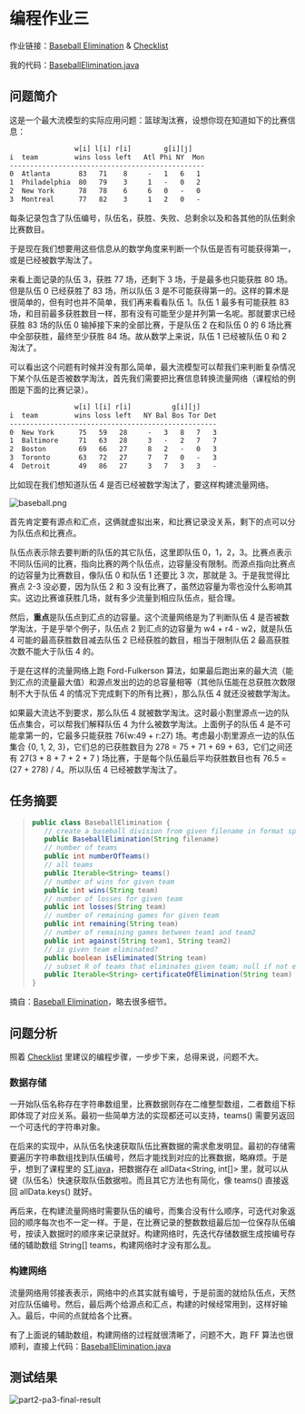 # 编程作业三

作业链接：[Baseball Elimination](http://coursera.cs.princeton.edu/algs4/assignments/baseball.html) & [Checklist](http://coursera.cs.princeton.edu/algs4/checklists/baseball.html)

我的代码：[BaseballElimination.java](https://github.com/mingyueanyao/algorithms-princeton-coursera/blob/master/Codes%20of%20Programming%20Assignments/part2/pa3-baseball/BaseballElimination.java)

## 问题简介

这是一个最大流模型的实际应用问题：篮球淘汰赛，设想你现在知道如下的比赛信息：

```txt
                w[i] l[i] r[i]        g[i][j]
i  team         wins loss left   Atl Phi NY  Mon
------------------------------------------------
0  Atlanta       83   71    8     -   1   6   1
1  Philadelphia  80   79    3     1   -   0   2
2  New York      78   78    6     6   0   -   0
3  Montreal      77   82    3     1   2   0   -
```

每条记录包含了队伍编号，队伍名，获胜、失败、总剩余以及和各其他的队伍剩余比赛数目。

于是现在我们想要用这些信息从的数学角度来判断一个队伍是否有可能获得第一，或是已经被数学淘汰了。

来看上面记录的队伍 3，获胜 77 场，还剩下 3 场，于是最多也只能获胜 80 场。但是队伍 0 已经获胜了 83 场，所以队伍 3 是不可能获得第一的。这样的算术是很简单的，但有时也并不简单，我们再来看看队伍 1。队伍 1 最多有可能获胜 83 场，和目前最多获胜数目一样，那有没有可能至少是并列第一名呢。那就要求已经获胜 83 场的队伍 0 输掉接下来的全部比赛，于是队伍 2 在和队伍 0 的 6 场比赛中全部获胜，最终至少获胜 84 场。故从数学上来说，队伍 1 已经被队伍 0 和 2 淘汰了。

可以看出这个问题有时候并没有那么简单，最大流模型可以帮我们来判断复杂情况下某个队伍是否被数学淘汰，首先我们需要把比赛信息转换流量网络（课程给的例图是下面的比赛记录）。

```txt
                w[i] l[i] r[i]          g[i][j]
i  team         wins loss left   NY Bal Bos Tor Det
---------------------------------------------------
0  New York      75   59   28     -   3   8   7   3
1  Baltimore     71   63   28     3   -   2   7   7
2  Boston        69   66   27     8   2   -   0   3
3  Toronto       63   72   27     7   7   0   -   3
4  Detroit       49   86   27     3   7   3   3   -
```

比如现在我们想知道队伍 4 是否已经被数学淘汰了，要这样构建流量网络。

![baseball.png](https://images2018.cnblogs.com/blog/886021/201807/886021-20180720095109362-1408769265.png)

首先肯定要有源点和汇点，这俩就虚拟出来，和比赛记录没关系，剩下的点可以分为队伍点和比赛点。

队伍点表示除去要判断的队伍的其它队伍，这里即队伍 0，1，2，3。比赛点表示不同队伍间的比赛，指向比赛的两个队伍点，边容量没有限制。而源点指向比赛点的边容量为比赛数目，像队伍 0 和队伍 1 还要比 3 次，那就是 3。于是我觉得比赛点 2-3 没必要，因为队伍 2 和 3 没有比赛了，虽然边容量为零也没什么影响其实。这边比赛谁获胜几场，就有多少流量到相应队伍点，挺合理。

然后，**重点**是队伍点到汇点的边容量。这个流量网络是为了判断队伍 4 是否被数学淘汰，于是乎举个例子，队伍点 2 到汇点的边容量为 w4 + r4 - w2，就是队伍 4 可能的最高获胜数目减去队伍 2 已经获胜的数目，相当于限制队伍 2 最高获胜次数不能大于队伍 4 的。

于是在这样的流量网络上跑 Ford-Fulkerson 算法，如果最后跑出来的最大流（能到汇点的流量最大值）和源点发出的边的总容量相等（其他队伍能在总获胜次数限制不大于队伍 4 的情况下完成剩下的所有比赛），那么队伍 4 就还没被数学淘汰。

如果最大流达不到要求，那么队伍 4 就被数学淘汰。这时最小割里源点一边的队伍点集合，可以帮我们解释队伍 4 为什么被数学淘汰。上面例子的队伍 4 是不可能拿第一的，它最多只能获胜 76(w:49 + r:27) 场。考虑最小割里源点一边的队伍集合 {0, 1, 2, 3}，它们总的已获胜数目为 278 = 75 + 71 + 69 + 63，它们之间还有 27(3 + 8 + 7 + 2 + 7 ) 场比赛，于是每个队伍最后平均获胜数目也有 76.5 = (27 + 278) / 4。所以队伍 4 已经被数学淘汰了。

## 任务摘要

>```java
>public class BaseballElimination {
>    // create a baseball division from given filename in format specified below
>    public BaseballElimination(String filename)
>    // number of teams
>    public int numberOfTeams()
>    // all teams
>    public Iterable<String> teams()
>    // number of wins for given team
>    public int wins(String team)
>    // number of losses for given team
>    public int losses(String team)
>    // number of remaining games for given team
>    public int remaining(String team)
>    // number of remaining games between team1 and team2
>    public int against(String team1, String team2)
>    // is given team eliminated?
>    public boolean isEliminated(String team)
>    // subset R of teams that eliminates given team; null if not eliminated
>    public Iterable<String> certificateOfElimination(String team)  
>}
>```

摘自：[Baseball Elimination](http://coursera.cs.princeton.edu/algs4/assignments/baseball.html)，略去很多细节。

## 问题分析

照着 [Checklist](http://coursera.cs.princeton.edu/algs4/checklists/baseball.html) 里建议的编程步骤，一步步下来，总得来说，问题不大。

### 数据存储

一开始队伍名称存在字符串数组里，比赛数据则存在二维整型数组，二者数组下标即体现了对应关系。最初一些简单方法的实现都还可以支持，teams() 需要另返回一个可迭代的字符串对象。

在后来的实现中，从队伍名快速获取队伍比赛数据的需求愈发明显。最初的存储需要遍历字符串数组找到队伍编号，然后才能找到对应的比赛数据，略麻烦。于是乎，想到了课程里的 [ST.java](file:///C:/Users/Archeroc/AppData/Local/Temp/360zip$Temp/360$0/edu/princeton/cs/algs4/ST.java.html)，把数据存在 allData<String, int[]> 里，就可以从键（队伍名）快速获取队伍数据啦。而且其它方法也有简化，像 teams() 直接返回 allData.keys() 就好。

再后来，在构建流量网络时需要队伍的编号，而集合没有什么顺序，可迭代对象返回的顺序每次也不一定一样。于是，在比赛记录的整数数组最后加一位保存队伍编号，按读入数据时的顺序来记录就好。构建网络时，先迭代存储数据生成按编号存储的辅助数组 String[] teams，构建网络时才没有那么乱。

### 构建网络

流量网络用邻接表表示，网络中的点其实就有编号，于是前面的就给队伍点，天然对应队伍编号。然后，最后两个给源点和汇点，构建的时候经常用到，这样好输入。最后，中间的点就给各个比赛。

有了上面说的辅助数组，构建网络的过程就很清晰了，问题不大，跑 FF 算法也很顺利，直接上代码：[BaseballElimination.java](https://github.com/mingyueanyao/algorithms-princeton-coursera/blob/master/Codes%20of%20Programming%20Assignments/part2/pa3-baseball/BaseballElimination.java)

## 测试结果

![part2-pa3-final-result](https://images2018.cnblogs.com/blog/886021/201807/886021-20180720110759118-1834091475.png)


